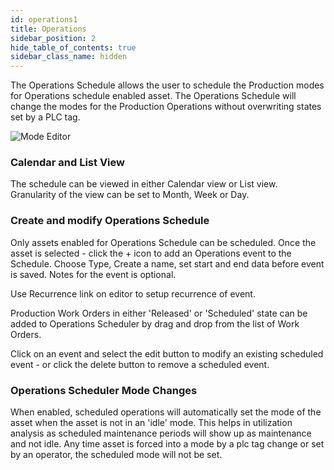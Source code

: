 ```yaml
---
id: operations1
title: Operations
sidebar_position: 2
hide_table_of_contents: true
sidebar_class_name: hidden
---
```

The Operations Schedule allows the user to schedule the Production modes for Operations schedule enabled asset. The Operations Schedule will change the modes for the Production Operations without overwriting states set by a PLC tag.

![Mode Editor](/img/OperationsOverview.png)


### Calendar and List View
The schedule can be viewed in either Calendar view or List view.  Granularity of the view can be set to Month, Week or Day.

### Create and modify Operations Schedule
Only assets enabled for Operations Schedule can be scheduled.  Once the asset is selected - click the + icon to add an Operations event to the Schedule.  Choose Type, Create a name, set start and end data before event is saved.  Notes for the event is optional.

Use Recurrence link on editor to setup recurrence of event.

Production Work Orders in either 'Released' or 'Scheduled' state can be added to Operations Scheduler by drag and drop from the list of Work Orders.  

Click on an event and select the edit button to modify an existing scheduled event - or click the delete button to remove a scheduled event.


### Operations Scheduler Mode Changes
When enabled, scheduled operations will automatically set the mode of the asset when the asset is not in an 'idle' mode. This helps in utilization analysis as scheduled maintenance periods will show up as maintenance and not idle. Any time asset is forced into a mode by a plc tag change or set by an operator, the scheduled mode will not be set.

